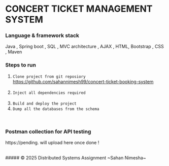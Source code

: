 # CONCERT TICKET MANAGEMENT SYSTEM

### Language & framework stack
Java , Spring boot , SQL , MVC architecture , AJAX , HTML, Bootstrap , CSS , Maven

### Steps to run
1. `Clone project from git reposiory` <br>
   https://github.com/sahannimesh99/concert-ticket-booking-system <br/>
   <br/>
2. `Inject all dependencies required`<br/>
   <br/>
3. `Build and deploy the project`<br/>
4. `Dump all the databases from the schema`</br>
<br/>

### Postman collection for API testing
https://pending. will upload here once done !

<br/>
##### © 2025 Distributed Systems Assignment ~Sahan Nimesha~
